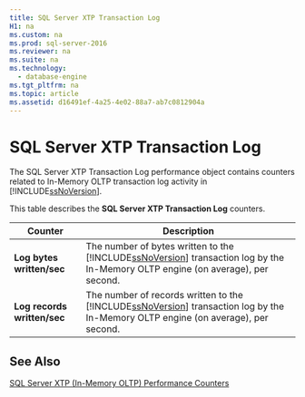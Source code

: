 ```yaml
---
title: SQL Server XTP Transaction Log
H1: na
ms.custom: na
ms.prod: sql-server-2016
ms.reviewer: na
ms.suite: na
ms.technology: 
  - database-engine
ms.tgt_pltfrm: na
ms.topic: article
ms.assetid: d16491ef-4a25-4e02-88a7-ab7c0812904a
---
```

# SQL Server XTP Transaction Log
  The SQL Server XTP Transaction Log performance object contains counters related to In\-Memory OLTP transaction log activity in [!INCLUDE[ssNoVersion](../../Token/Other/ssNoVersion_md.md)].  
  
 This table describes the **SQL Server XTP Transaction Log** counters.  
  
|Counter|Description|  
|-------------|-----------------|  
|**Log bytes written\/sec**|The number of bytes written to the [!INCLUDE[ssNoVersion](../../Token/Other/ssNoVersion_md.md)] transaction log by the In\-Memory OLTP engine \(on average\), per second.|  
|**Log records written\/sec**|The number of records written to the [!INCLUDE[ssNoVersion](../../Token/Other/ssNoVersion_md.md)] transaction log by the In\-Memory OLTP engine \(on average\), per second.|  
  
## See Also  
 [SQL Server XTP &#40;In-Memory OLTP&#41; Performance Counters](../../Topics/TopicNameNotContainA/SQL-Server-XTP--In-Memory-OLTP--Performance-Counters.md)  
  
  